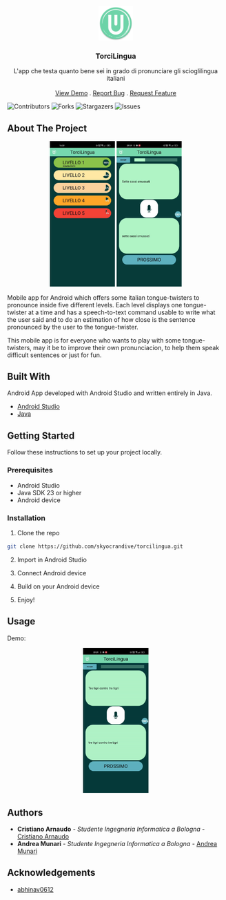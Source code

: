 <br/>
<p align="center">
  <a href="https://github.com/skyocrandive/torcilingua">
    <img src="https://github.com/skyocrandive/torcilingua/blob/master/app/src/debug/res/mipmap-xxxhdpi/app_launcher_round.png" alt="Logo" width="80" height="80">
  </a>

  <h3 align="center">TorciLingua</h3>

  <p align="center">
    L'app che testa quanto bene sei in grado di pronunciare gli scioglilingua italiani
    <br/>
    <br/>
    <a href="https://github.com/skyocrandive/torcilingua">View Demo</a>
    .
    <a href="https://github.com/skyocrandive/torcilingua/issues">Report Bug</a>
    .
    <a href="https://github.com/skyocrandive/torcilingua/issues">Request Feature</a>
  </p>
</p>

![Contributors](https://img.shields.io/github/contributors/skyocrandive/torcilingua?color=dark-green) ![Forks](https://img.shields.io/github/forks/skyocrandive/torcilingua?style=social) ![Stargazers](https://img.shields.io/github/stars/skyocrandive/torcilingua?style=social) ![Issues](https://img.shields.io/github/issues/skyocrandive/torcilingua) 

## About The Project

<p align="middle">
  <img src="demo/MainActivity.jpg" width="30%" height="30%"/>
  <img src="demo/LivelloActivity.jpg" width="30%" height="30%"/> 
</p>

Mobile app for Android which offers some italian tongue-twisters to pronounce inside five different levels. Each level displays one tongue-twister at a time and has a speech-to-text command usable to write what the user said and to do an estimation of how close is the sentence pronounced by the user to the tongue-twister.

This mobile app is for everyone who wants to play with some tongue-twisters, may it be to improve their own pronunciacion, to help them speak difficult sentences or just for fun.

## Built With

Android App developed with Android Studio and written entirely in Java.

* [Android Studio](https://developer.android.com/studio?gclid=CjwKCAiA5sieBhBnEiwAR9oh2kzYx91uu35juUmaS-TZ6hdv0H-gp9Ddze7FdBuiacz8mBt9qS7EMRoCO9cQAvD_BwE&gclsrc=aw.ds)
* [Java](https://www.java.com/it/)

## Getting Started

Follow these instructions to set up your project locally.

### Prerequisites

* Android Studio
* Java SDK 23 or higher
* Android device

### Installation

1. Clone the repo

```sh
git clone https://github.com/skyocrandive/torcilingua.git
```

2. Import in Android Studio

3. Connect Android device

3. Build on your Android device

4. Enjoy!

## Usage
Demo:
<p align="middle">
  <img src="demo/usage-torcilingua.gif" width="30%" height="30%"/>
</p>


## Authors

* **Cristiano Arnaudo** - *Studente Ingegneria Informatica a Bologna* - [Cristiano Arnaudo](https://github.com/skyocrandive)
* **Andrea Munari** - *Studente Ingegneria Informatica a Bologna* - [Andrea Munari](https://github.com/AndreaMunari)

## Acknowledgements

* [abhinav0612](https://github.com/abhinav0612/SpeechToText)
